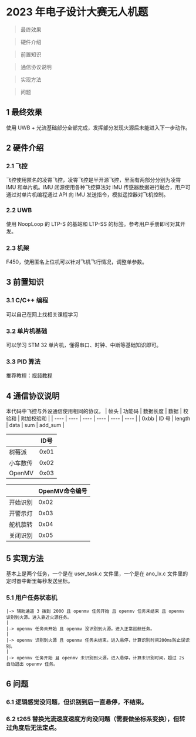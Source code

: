 # 2023 年电子设计大赛无人机题
> 最终效果

> 硬件介绍

> 前置知识

> 通信协议说明

> 实现方法

> 问题 

## 1 最终效果
使用 UWB + 光流基础部分全部完成，发挥部分发现火源后未能进入下一步动作。
## 2 硬件介绍
### 2.1 飞控
飞控使用匿名的凌霄飞控，凌霄飞控是半开源飞控，里面有两部分分别为凌霄 IMU 和单片机。IMU 闭源使用各种飞控算法对 IMU 传感器数据进行融合，用户可通过对单片机编程通过 API 向 IMU 发送指令，模拟遥控器对飞机控制。
### 2.2 UWB
使用 NoopLoop 的 LTP-S 的基站和 LTP-SS 的标签。参考用户手册即可对其开发。
### 2.3 机架
F450，使用匿名上位机可以针对飞机飞行情况，调整单参数。
## 3 前置知识
### 3.1 C/C++ 编程
可以自己在网上找相关课程学习
### 3.2 单片机基础
可以学习 STM 32 单片机，懂得串口、时钟、中断等基础知识即可。
### 3.3 PID 算法
推荐教程：[视频教程](https://www.bilibili.com/video/BV1B54y1V7hp)

## 4 通信协议说明
本代码中飞控与外设通信使用相同的协议。
| 帧头 | 功能码 | 数据长度 | 数据 | 校验和 | 附加校验和 |
| ---- | ---- | ----     | ---- | ---- | ----        |
| 0xbb | ID 号 | length   | data | sum   | add_sum |

|     | ID号 |
| ---- | ---- |
| 树莓派 | 0x01 |
| 小车数传 | 0x02 |
| OpenMV | 0x03 |

|     | OpenMV命令编号 |
| ---- | ---- |
| 开始识别 | 0x02 |
| 开警示灯 | 0x03 |
| 舵机旋转 | 0x04 |
| 关闭识别 | 0x05 |

## 5 实现方法
基本上是两个任务，一个是在 user_task.c 文件里，一个是在 ano_lx.c 文件里的定时器中断里每秒发送坐标。
### 5.1 用户任务状态机
```
|-> 辅助通道 3 拨到 2000 且 openmv 任务开始 且 openmv 任务未结束 且 openmv 识别到火源。进入靠近火源任务。
|
|-> openmv 任务未开始 且 openmv 没识别到火源。进入正常巡航任务。
|
|-> openmv 识别到火源 且 openmv 任务未结束。进入悬停，计算识别时间200ms防止误识别。
|
|-> openmv 任务开始 且 openmv 未识别到火源。进入悬停，计算未识别时间，超过 2s 自动退出 openmv 任务。
```

## 6 问题
### 6.1 逻辑感觉没问题，但识别到后一直悬停，不结束。
### 6.2 t265 替换光流速度速度方向没问题（需要做坐标系变换），但转过角度后无法定点。